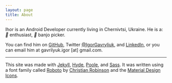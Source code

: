 ```yaml
---
layout: page
title: About
---
```


Ihor is an Android Developer currently living in Chernivtsi, Ukraine.
   He is a: <i class="material-icons md-18">&#xE859;</i> enthusiast, <i class="material-icons md-18">&#xE405;</i> banjo picker.

You can find him on [GitHub](https://github.com/graviton57), Twitter [@IgorGavryliuk](https://twitter.com/IgorGavryliuk), and [LinkedIn](https://www.linkedin.com/in/graviton57), or you can email him at gavrilyuk.igor [at] gmail.com.

------

This site was made with [Jekyll](http://jekyllrb.com), [Hyde](http://hyde.getpoole.com), [Poole](http://getpoole.com), and [Sass](http://sass-lang.com/). 
It was written using a font family called [Roboto](https://www.google.com/fonts/specimen/Roboto) by [Christian Robinson](https://twitter.com/cr64) and the [Material Design Icons](http://google.github.io/material-design-icons/).